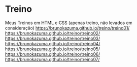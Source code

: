 # Treino
 Meus Treinos em HTML e CSS
 (apenas treino, não levados em consideração)
 https://brunokazuma.github.io/treino/treino01/
 https://brunokazuma.github.io/treino/treino02/
 https://brunokazuma.github.io/treino/treino03/
 https://brunokazuma.github.io/treino/treino04/
 https://brunokazuma.github.io/treino/treino05/
 https://brunokazuma.github.io/treino/treino06/
 https://brunokazuma.github.io/treino/treino07/
 

